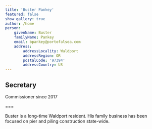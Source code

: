 ```yaml
---
title: 'Buster Pankey'
featured: false
show_gallery: true
author: /home
person:
    givenName: Buster
    familyName: Pankey
    email: bpankey@portofalsea.com
    address:
        addressLocality: Waldport
        addressRegion: OR
        postalCode: '97394'
        addressCountry: US
---
```


## Secretary
Commissioner since 2017

===

Buster is a long-time Waldport resident. His family business has been focused on pier and piling construction state-wide.